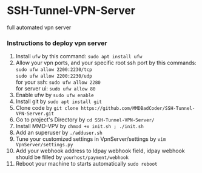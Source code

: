 # SSH-Tunnel-VPN-Server

full automated vpn server

<h3>Instructions to deploy vpn server</h3>
<ol>
    <li>Install <code>ufw</code> by this command:
    <code>sudo apt install ufw</code>
    </li>
    <li>Allow your vpn ports, and your specific root ssh port
    by this commands:
        <br>
        <code>sudo ufw allow 2200:2230/tcp</code>
        <br>
        <code>sudo ufw allow 2200:2230/udp</code>
        <br>
        for your ssh: <code>sudo ufw allow 2280</code>
        <br>
        for server ui: <code>sudo ufw allow 80</code> 
</li>
<li>Enable ufw by <code>sudo ufw enable</code></li>
<li>Install git by <code>sudo apt install git</code></li>
<li>Clone code by <code>git clone https://github.com/MMDBadCoder/SSH-Tunnel-VPN-Server.git</code></li>
<li>Go to project's Directory by <code>cd SSH-Tunnel-VPN-Server/</code></li>
<li>Install MMD-VPV by <code>chmod +x init.sh ; ./init.sh</code></li>
<li>Add an superuser by <code>./adduser.sh</code></li>
<li>Tune your customized settings in VpnServer/settings by <code>vim VpnServer/settings.py</code></li>
<li>Add your webhook address to Idpay webhook field, idpay webhook should be filled by <code>yourhost/payment/webhook</code></li>
<li>Reboot your machine to starts automatically <code>sudo reboot</code></li>
</ol>